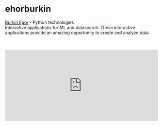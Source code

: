 # ehorburkin
<p><a href="https://burkin.org">Burkin Egor</a> - Python technologies<br />Interactive applications for ML and datasearch. These interactive applications provide an amazing opportunity to create and analyze data.</p>
<br><br><iframe src="https://player.mave.digital?podcast=burkinegor&episode=1&color=rgb(245,95,138)&mute=1&date=1&download=0" style="width: 100%" height="235" scrolling="no" frameborder="no"></iframe>
